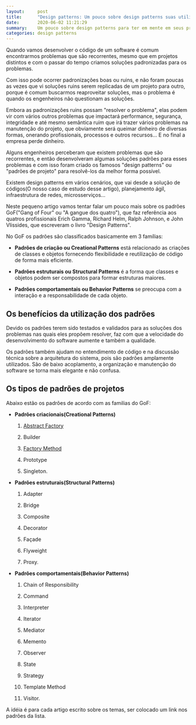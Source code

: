 ```yaml
---
layout:     post
title:      "Design patterns: Um pouco sobre design patterns suas utilizações e seus tipos"
date:       2020-06-02 11:21:29
summary:    Um pouco sobre design patterns para ter em mente em seus projetos com suas utilizações e seus tipos
categories: design patterns
---
```


Quando vamos desenvolver o código de um software é comum encontrarmos problemas que são recorrentes, mesmo que em projetos distintos e com o passar do tempo criamos soluções padronizadas para os problemas.

Com isso pode ocorrer padronizações boas ou ruins, e não foram poucas as vezes que vi soluções ruins serem replicadas de um projeto para outro, porque é comum buscarmos reaproveitar soluções, mas o problema é quando os engenheiros não questionam as soluções.

Embora as padronizações ruins possam "resolver o problema", elas podem vir com vários outros problemas que  impactará performance, segurança, integridade e até mesmo semântica ruim que irá trazer vários problemas na manutenção do projeto, que obviamente será queimar dinheiro de diversas formas, onerando profissionais, processos e outros recursos... E no final a empresa perde dinheiro.

Alguns engenheiros perceberam que existem problemas que são recorrentes, e então desenvolveram algumas soluções padrões para esses problemas e com isso foram criado os famosos "design patterns" ou "padrões de projeto" para resolvê-los da melhor forma possível.

Existem design patterns em vários cenários, que vai desde a solução de códigos(O nosso caso de estudo desse artigo), planejamento ágil, infraestrutura de redes, microsserviços...

Neste pequeno artigo vamos tentar falar um pouco mais sobre os padrões GoF("Gang of Four" ou "A gangue dos quatro"), que faz referência aos quatros profissionais Erich Gamma, Richard Helm, Ralph Johnson, e John Vlissides, que escreveram o livro "Design Patterns".

No GoF os padrões são classificados basicamente em 3 famílias:
- **Padrões de criação ou Creational Patterns**  está relacionado as criações de classes e objetos fornecendo flexibilidade e reutilização de código de forma mais eficiente.  
  
- **Padrões estruturais ou Structural Patterns** é a forma que classes e objetos podem ser compostos para formar estruturas maiores.
  
- **Padrões comportamentais ou Behavior Patterns** se preocupa com a interação e a responsabilidade de cada objeto.

## Os benefícios da utilização dos padrões

Devido os padrões terem sido testados e validados para as soluções dos problemas nas quais eles propõem resolver, faz com que a velocidade do desenvolvimento do software aumente e também a qualidade.

Os padrões também ajudam no entendimento de código e na discussão técnica sobre a arquitetura do sistema, pois são padrões amplamente utilizados. São de baixo acoplamento, a organização e manutenção do software se torna mais elegante e não confusa.

## Os tipos de padrões de projetos

Abaixo estão os padrões de acordo com as familias do GoF:

- **Padrões criacionais(Creational Patterns)**

     1. [Abstract Factory](http://xxpauloxx.com.br/design-patterns-factory)

     2. Builder

     3. [Factory Method](http://xxpauloxx.com.br/design-patterns-factory)

     4. Prototype

     5. Singleton.

        

- **Padrões estruturais(Structural Patterns)**  

    1. Adapter

    2. Bridge

    3. Composite

    4. Decorator

    5. Façade

    6. Flyweight

    7. Proxy.

       

- **Padrões comportamentais(Behavior Patterns)**  

     1. Chain of Responsibility

     2. Command

     3. Interpreter

     4. Iterator

     5. Mediator

     6. Memento

     7. Observer

     8. State

     9. Strategy

     10. Template Method

     11. Visitor.

         

A idéia é para cada artigo escrito sobre os temas, ser colocado um link nos padrões da lista.
